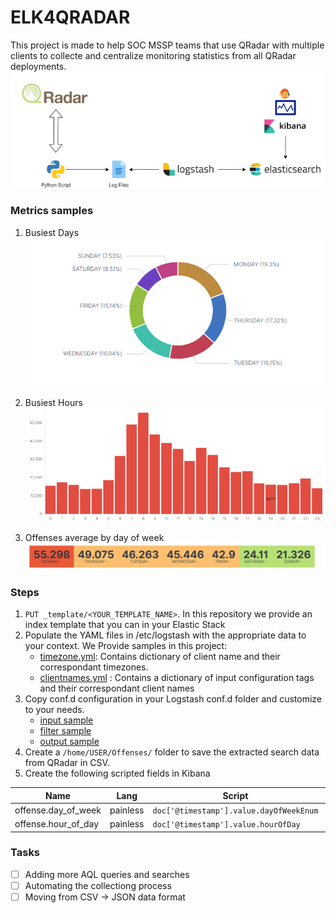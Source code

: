 # ELK4QRADAR
This project is made to help SOC MSSP teams that use QRadar with multiple clients to collecte and centralize monitoring statistics from all QRadar deployments. 
![Diagram](./images/ELK4QRADAR.png)

### Metrics samples
1. Busiest Days
![BusiestDays](./images/BusiestDays.png)

2. Busiest Hours
![BusiestHours](./images/BusiestHours.png)

2. Offenses average by day of week
![DayofthWeek_by_Offense_avg](./images/DayofthWeek_by_Offense_avg.png)

### Steps
1. `PUT _template/<YOUR_TEMPLATE_NAME>`. In this repository we provide an index template that you can in your Elastic Stack
2. Populate the YAML files in /etc/logstash with the appropriate data to your context. We Provide samples in this project: 
    - [timezone.yml](./logstash/timezone.yml): Contains dictionary of client name and their correspondant timezones.
    - [clientnames.yml](./logstash/clientnames.yml) : Contains a dictionary of input configuration tags and their correspondant client names
3. Copy conf.d configuration in your Logstash conf.d folder and customize to your needs.
    - [input sample](./logstash/conf.d/0001-input-sample.conf)
    - [filter sample](./logstash/conf.d/0020-filter.conf)
    - [output sample](./logstash/conf.d/0030-output.conf)
4. Create a `/home/USER/Offenses/` folder to save the extracted search data from QRadar in CSV.
5. Create the following scripted fields in Kibana

| Name                | Lang     | Script                                  | Format |
| ------------------- | -------- | --------------------------------------- | :----- |
| offense.day_of_week | painless | `doc['@timestamp'].value.dayOfWeekEnum` | String |
| offense.hour_of_day | painless | `doc['@timestamp'].value.hourOfDay`     | Number |

### Tasks
- [ ] Adding more AQL queries and searches
- [ ] Automating the collectiong process
- [ ] Moving from CSV -> JSON data format